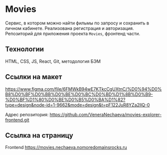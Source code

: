 # Movies
Cервис, в котором можно найти фильмы по запросу и сохранить в личном кабинете. Реализована регистрация и авторизация. Репозиторий для приложения проекта `Movies`, фронтенд части.

## Технологии
 HTML, CSS, JS, React, Git, методология БЭМ

## Ссылки на макет
https://www.figma.com/file/6FMWkB94wE7KTkcCgUXtnC/%D0%94%D0%B8%D0%BF%D0%BB%D0%BE%D0%BC%D0%BD%D1%8B%D0%B9-%D0%BF%D1%80%D0%BE%D0%B5%D0%BA%D1%82?type=design&node-id=1-9662&mode=design&t=pF122JuR8YZa2llQ-0

Адрес репозитория: https://github.com/VeneraNechaeva/movies-explorer-frontend.git

## Ссылкa на страницу

Frontend https://movies.nechaeva.nomoredomainsrocks.ru

